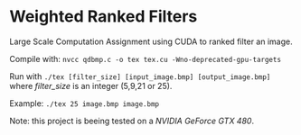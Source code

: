# Weighted Ranked Filters

Large Scale Computation Assignment using CUDA to ranked filter an image.

Compile with:  ```nvcc qdbmp.c -o tex tex.cu -Wno-deprecated-gpu-targets```

Run with ```./tex [filter_size] [input_image.bmp] [output_image.bmp]``` where _filter_size_ is an integer (5,9,21 or 25).

Example: ```./tex 25 image.bmp image.bmp```

Note: this project is beeing tested on a _NVIDIA GeForce GTX 480_.
